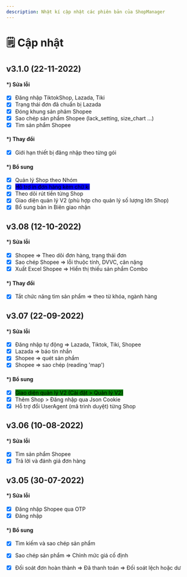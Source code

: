```yaml
---
description: Nhật kí cập nhật các phiên bản của ShopManager
---
```


# 🗒 Cập nhật

##

## v3.1.0 (22-11-2022)

#### \*) Sửa lỗi

* [x] Đăng nhập TiktokShop, Lazada, Tiki
* [x] Trạng thái đơn đã chuẩn bị Lazada
* [x] Đóng khung sản phâm Shopee
* [x] Sao chép sản phẩm Shopee (lack\_setting, size\_chart ...)
* [x] Tìm sản phẩm Shopee&#x20;

#### \*) Thay đổi

* [x] Giới hạn thiết bị đăng nhập theo từng gói

#### \*) Bổ sung

* [x] Quản lý Shop theo Nhóm
* [x] <mark style="background-color:blue;">Hỗ trợ in đơn hàng kèm chữ kí</mark>
* [x] Theo dõi rút tiền từng Shop
* [x] Giao diện quản lý V2 (phù hợp cho quản lý số lượng lớn Shop)
* [x] Bổ sung bản in Biên giao nhận

## v3.08 (12-10-2022)

#### \*) Sửa lỗi

* [x] Shopee => Theo dõi đơn hàng, trạng thái đơn
* [x] Sao chép Shopee => lỗi thuộc tính, DVVC, cân nặng
* [x] Xuất Excel Shopee => Hiển thị thiếu sản phẩm Combo

#### \*) Thay đổi

* [x] Tắt chức năng tìm sản phẩm => theo từ khóa, ngành hàng

## v3.07 (22-09-2022)

#### \*) Sửa lỗi

* [x] Đăng nhập tự động => Lazada, Tiktok, Tiki, Shopee
* [x] Lazada => báo tin nhắn&#x20;
* [x] Shopee => quét sản phẩm&#x20;
* [x] Shopee => sao chép (reading 'map')

#### \*) Bổ sung

* [x] <mark style="background-color:green;">Giao diện quản lý V2 (Cài đặt > Quản lý V2)</mark>
* [x] Thêm Shop > Đăng nhập qua Json Cookie
* [x] Hỗ trợ đổi UserAgent (mã trình duyệt) từng Shop

## v3.06 (10-08-2022)

#### \*) Sửa lỗi

* [x] Tìm sản phẩm Shopee
* [x] Trả lời và đánh giá đơn hàng

## v3.05 (30-07-2022)

#### \*) Sửa lỗi

* [x] Đăng nhập Shopee qua OTP
* [x] Đăng nhập

#### \*) Bổ sung

* [x] Tìm kiếm và sao chép sản phẩm
* [x] Sao chép sản phẩm => Chỉnh mức giá cố định
* [x] Đối soát đơn hoàn thành => Đã thanh toán => Đối soát lệch hoặc dư


